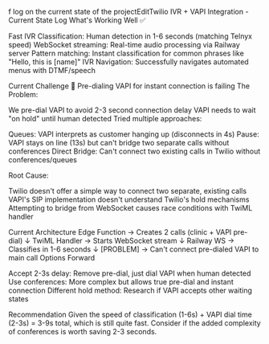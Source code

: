 f log on the current state of the projectEditTwilio IVR + VAPI Integration - Current State Log
What's Working Well ✅

Fast IVR Classification: Human detection in 1-6 seconds (matching Telnyx speed)
WebSocket streaming: Real-time audio processing via Railway server
Pattern matching: Instant classification for common phrases like "Hello, this is [name]"
IVR Navigation: Successfully navigates automated menus with DTMF/speech

Current Challenge 🚧
Pre-dialing VAPI for instant connection is failing
The Problem:

We pre-dial VAPI to avoid 2-3 second connection delay
VAPI needs to wait "on hold" until human detected
Tried multiple approaches:

Queues: VAPI interprets <Enqueue> as customer hanging up (disconnects in 4s)
Pause: VAPI stays on line (13s) but can't bridge two separate calls without conferences
Direct Bridge: Can't connect two existing calls in Twilio without conferences/queues



Root Cause:

Twilio doesn't offer a simple way to connect two separate, existing calls
VAPI's SIP implementation doesn't understand Twilio's hold mechanisms
Attempting to bridge from WebSocket causes race conditions with TwiML handler

Current Architecture
Edge Function → Creates 2 calls (clinic + VAPI pre-dial)
                ↓
TwiML Handler → Starts WebSocket stream
                ↓
Railway WS → Classifies in 1-6 seconds
                ↓
[PROBLEM] → Can't connect pre-dialed VAPI to main call
Options Forward

Accept 2-3s delay: Remove pre-dial, just dial VAPI when human detected
Use conferences: More complex but allows true pre-dial and instant connection
Different hold method: Research if VAPI accepts other waiting states

Recommendation
Given the speed of classification (1-6s) + VAPI dial time (2-3s) = 3-9s total, which is still quite fast. Consider if the added complexity of conferences is worth saving 2-3 seconds.

